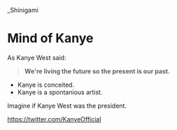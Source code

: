  _Shinigami
 
 # Mind of Kanye
 As Kanye West said:

> **We're living the future so
> the present is our past.**


*  Kanye is conceited.
*  Kanye is a spontanious artist.

Imagine if Kanye West was the president.

https://twitter.com/KanyeOfficiaI

